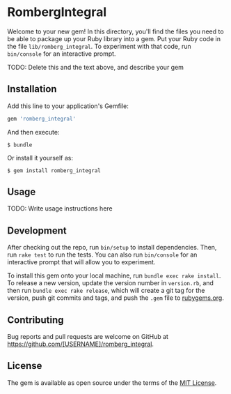 # RombergIntegral

Welcome to your new gem! In this directory, you'll find the files you need to be able to package up your Ruby library into a gem. Put your Ruby code in the file `lib/romberg_integral`. To experiment with that code, run `bin/console` for an interactive prompt.

TODO: Delete this and the text above, and describe your gem

## Installation

Add this line to your application's Gemfile:

```ruby
gem 'romberg_integral'
```

And then execute:

    $ bundle

Or install it yourself as:

    $ gem install romberg_integral

## Usage

TODO: Write usage instructions here

## Development

After checking out the repo, run `bin/setup` to install dependencies. Then, run `rake test` to run the tests. You can also run `bin/console` for an interactive prompt that will allow you to experiment.

To install this gem onto your local machine, run `bundle exec rake install`. To release a new version, update the version number in `version.rb`, and then run `bundle exec rake release`, which will create a git tag for the version, push git commits and tags, and push the `.gem` file to [rubygems.org](https://rubygems.org).

## Contributing

Bug reports and pull requests are welcome on GitHub at https://github.com/[USERNAME]/romberg_integral.

## License

The gem is available as open source under the terms of the [MIT License](http://opensource.org/licenses/MIT).
